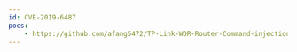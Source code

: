 ```yaml
---
id: CVE-2019-6487
pocs:
    - https://github.com/afang5472/TP-Link-WDR-Router-Command-injection_POC
---
```

